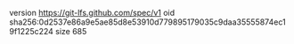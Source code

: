 version https://git-lfs.github.com/spec/v1
oid sha256:0d2537e86a9e5ae85d8e53910d779895179035c9daa35555874ec19f1225c224
size 685
